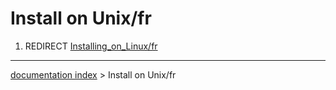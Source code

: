 # Install on Unix/fr
1.  REDIRECT [Installing\_on\_Linux/fr](Installing_on_Linux/fr.md)

---
[documentation index](../README.md) > Install on Unix/fr
